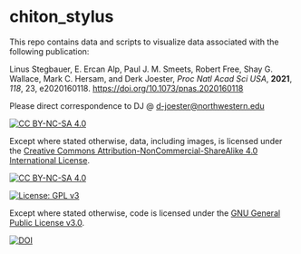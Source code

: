 # chiton_stylus
This repo contains data and scripts to visualize data associated with the following publication:

Linus Stegbauer, E. Ercan Alp, Paul J. M. Smeets, Robert Free, Shay G. Wallace, Mark C. Hersam, and Derk Joester, *Proc Natl Acad Sci USA*, **2021**, *118*, 23, e2020160118. https://doi.org/10.1073/pnas.2020160118 

Please direct correspondence to DJ @ d-joester@northwestern.edu

[![CC BY-NC-SA 4.0][cc-by-nc-sa-shield]][cc-by-nc-sa]

Except where stated otherwise, 
data, including images, is licensed under the
[Creative Commons Attribution-NonCommercial-ShareAlike 4.0 International License][cc-by-nc-sa].

[![CC BY-NC-SA 4.0][cc-by-nc-sa-image]][cc-by-nc-sa]

[cc-by-nc-sa]: http://creativecommons.org/licenses/by-nc-sa/4.0/
[cc-by-nc-sa-image]: https://licensebuttons.net/l/by-nc-sa/4.0/88x31.png
[cc-by-nc-sa-shield]: https://img.shields.io/badge/License-CC%20BY--NC--SA%204.0-lightgrey.svg

[![License: GPL v3](https://img.shields.io/badge/License-GPLv3-blue.svg)](https://www.gnu.org/licenses/gpl-3.0)

Except where stated otherwise, 
code is licensed under the [GNU General Public License v3.0](https://www.gnu.org/licenses/gpl-3.0).

[![DOI](https://zenodo.org/badge/367950895.svg)](https://zenodo.org/badge/latestdoi/367950895)

